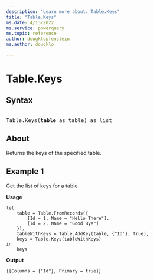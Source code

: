 ```yaml
---
description: "Learn more about: Table.Keys"
title: "Table.Keys"
ms.date: 4/13/2022
ms.service: powerquery
ms.topic: reference
author: dougklopfenstein
ms.author: dougklo

---
```

# Table.Keys

## Syntax

<pre> 
Table.Keys(<b>table</b> as table) as list
</pre>
  
## About

Returns the keys of the specified table.

## Example 1

Get the list of keys for a table.

**Usage**

```powerquery-m
let
    table = Table.FromRecords({
        [Id = 1, Name = "Hello There"],
        [Id = 2, Name = "Good Bye"]
    }),
    tableWithKeys = Table.AddKey(table, {"Id"}, true),
    keys = Table.Keys(tableWithKeys)
in
    keys
```

**Output**

`{[Columns = {"Id"}, Primary = true]}`
